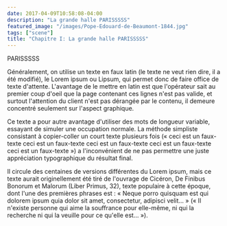 ```yaml
---
date: 2017-04-09T10:58:08-04:00
description: "La grande halle PARISSSSS"
featured_image: "/images/Pope-Edouard-de-Beaumont-1844.jpg"
tags: ["scene"]
title: "Chapitre I: La grande halle PARISSSSS"
---
```


PARISSSSS

Généralement, on utilise un texte en faux latin (le texte ne veut rien dire, il a été modifié), le Lorem ipsum ou Lipsum, qui permet donc de faire office de texte d'attente. L'avantage de le mettre en latin est que l'opérateur sait au premier coup d'oeil que la page contenant ces lignes n'est pas valide, et surtout l'attention du client n'est pas dérangée par le contenu, il demeure concentré seulement sur l'aspect graphique.

Ce texte a pour autre avantage d'utiliser des mots de longueur variable, essayant de simuler une occupation normale. La méthode simpliste consistant à copier-coller un court texte plusieurs fois (« ceci est un faux-texte ceci est un faux-texte ceci est un faux-texte ceci est un faux-texte ceci est un faux-texte ») a l'inconvénient de ne pas permettre une juste appréciation typographique du résultat final.

Il circule des centaines de versions différentes du Lorem ipsum, mais ce texte aurait originellement été tiré de l'ouvrage de Cicéron, De Finibus Bonorum et Malorum (Liber Primus, 32), texte populaire à cette époque, dont l'une des premières phrases est : « Neque porro quisquam est qui dolorem ipsum quia dolor sit amet, consectetur, adipisci velit... » (« Il n'existe personne qui aime la souffrance pour elle-même, ni qui la recherche ni qui la veuille pour ce qu'elle est... »).